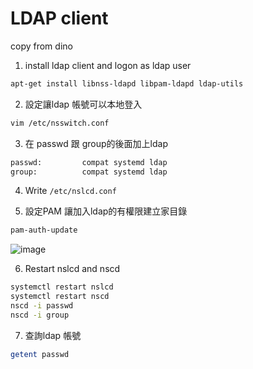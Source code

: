 # LDAP client

copy from dino

1. install ldap client and logon as ldap user 

```bash
apt-get install libnss-ldapd libpam-ldapd ldap-utils
```

2. 設定讓ldap 帳號可以本地登入

```bash
vim /etc/nsswitch.conf
```

3. 在 passwd 跟 group的後面加上ldap 

```bash
passwd:         compat systemd ldap
group:          compat systemd ldap
```

4. Write `/etc/nslcd.conf`

5. 設定PAM 讓加入ldap的有權限建立家目錄

```bash
pam-auth-update
```

![image](https://user-images.githubusercontent.com/57281249/151607602-d6251838-b6d6-4488-87d1-3ee4ec6d7d32.png)

6. Restart nslcd and nscd
```bash
systemctl restart nslcd
systemctl restart nscd
nscd -i passwd
nscd -i group
```


7. 查詢ldap 帳號
```bash
getent passwd
```
